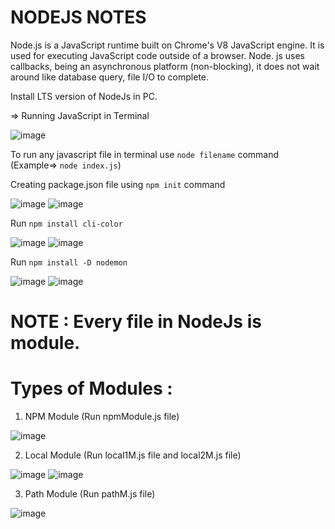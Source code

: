 # NODEJS NOTES

Node.js is a JavaScript runtime built on Chrome's V8 JavaScript engine. It is used for executing JavaScript code outside of a browser.
Node. js uses callbacks, being an asynchronous platform (non-blocking), it does not wait around like database query, file I/O to complete.

Install LTS version of NodeJs in PC.

=> Running JavaScript in Terminal

![image](https://user-images.githubusercontent.com/90856664/148516830-f023f94c-8bd8-4d9a-b3b8-73ebe13c58be.png)

To run any javascript file in terminal use `node filename` command   (Example=> `node index.js`)

Creating package.json file using `npm init` command 

![image](https://user-images.githubusercontent.com/90856664/148523189-a43018c8-07cd-41b7-83e9-e8e6662ca71c.png)
![image](https://user-images.githubusercontent.com/90856664/148523468-8f6b6bd3-5e6a-49f8-ac32-ef3590b8ce7f.png)

Run `npm install cli-color`

![image](https://user-images.githubusercontent.com/90856664/148524538-20eb2f17-ca62-49bf-9dca-52a57df7d75d.png)
![image](https://user-images.githubusercontent.com/90856664/148524569-ec61b2c9-e4f4-4f42-bc6b-8a2b747302c2.png)

Run `npm install -D nodemon`

![image](https://user-images.githubusercontent.com/90856664/148527628-f1e9a161-01a0-4cea-8151-0e23c87ff0d5.png)
![image](https://user-images.githubusercontent.com/90856664/148527668-f25a85de-f55e-495b-acc6-733540989dbc.png)


# NOTE : Every file in NodeJs is module.

# Types of Modules :

1. NPM Module (Run npmModule.js file)

![image](https://user-images.githubusercontent.com/86548591/148542247-d8c787e4-4de5-47b7-91a9-e9935ac6cd19.png)

2. Local Module (Run local1M.js file and local2M.js file)

![image](https://user-images.githubusercontent.com/86548591/148543986-bc554a88-a279-42bb-99d8-473a86291dd7.png)
![image](https://user-images.githubusercontent.com/86548591/148547628-7589e420-45f1-4f7b-a6f2-6888251963f2.png)

3. Path Module (Run pathM.js file)

![image](https://user-images.githubusercontent.com/86548591/148590524-bf7ca7f3-0e23-44e5-8abb-19587bb05400.png)


